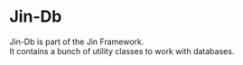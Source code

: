 # Jin-Db

Jin-Db is part of the Jin Framework.  
It contains a bunch of utility classes to work with databases.
